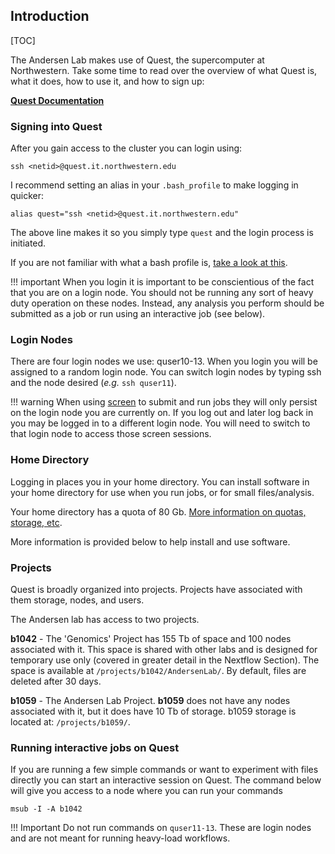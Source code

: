## Introduction

[TOC]

The Andersen Lab makes use of Quest, the supercomputer at Northwestern. Take some time to read over the overview of what Quest is, what it does, how to use it, and how to sign up:

__[Quest Documentation](http://www.it.northwestern.edu/research/user-services/quest/index.html)__

### Signing into Quest

After you gain access to the cluster you can login using:

```
ssh <netid>@quest.it.northwestern.edu
```

I recommend setting an alias in your `.bash_profile` to make logging in quicker:

```
alias quest="ssh <netid>@quest.it.northwestern.edu"
```

The above line makes it so you simply type `quest` and the login process is initiated. 

If you are not familiar with what a bash profile is, [take a look at this](https://www.quora.com/What-is-bash_profile-and-what-is-its-use).

!!! important
    When you login it is important to be conscientious of the fact that you are on a login node. You should not be running any sort of heavy duty operation on these nodes. Instead, any analysis you perform should be submitted as a job or run using an interactive job (see below).

### Login Nodes

There are four login nodes we use: quser10-13. When you login you will be assigned to a random login node. You can switch login nodes by typing ssh and the node desired (_e.g._ `ssh quser11`).

!!! warning
    When using [screen](https://www.rackaid.com/blog/linux-screen-tutorial-and-how-to/) to submit and run jobs they will only persist on the login node you are currently on. If you log out and later log back in you may be logged in to a different login node. You will need to switch to that login node to access those screen sessions.

### Home Directory

Logging in places you in your home directory. You can install software in your home directory for use when you run jobs, or for small files/analysis.

Your home directory has a quota of 80 Gb. [More information on quotas, storage, etc](http://www.it.northwestern.edu/research/user-services/quest/file-systems.html).

More information is provided below to help install and use software.

### Projects

Quest is broadly organized into projects. Projects have associated with them storage, nodes, and users.

The Andersen lab has access to two projects.

__b1042__ - The 'Genomics' Project has 155 Tb of space and 100 nodes associated with it. This space is shared with other labs and is designed for temporary use only (covered in greater detail in the Nextflow Section). The space is available at `/projects/b1042/AndersenLab/`. By default, files are deleted after 30 days.

__b1059__ - The Andersen Lab Project. __b1059__ does not have any nodes associated with it, but it does have 10 Tb of storage. b1059 storage is located at: `/projects/b1059/`.

### Running interactive jobs on Quest

If you are running a few simple commands or want to experiment with files directly you can start an interactive session on Quest. The command below will give you access to a node where you can run your commands

```
msub -I -A b1042
```

!!! Important
    Do not run commands on `quser11-13`. These are login nodes and are not meant for running heavy-load workflows.

